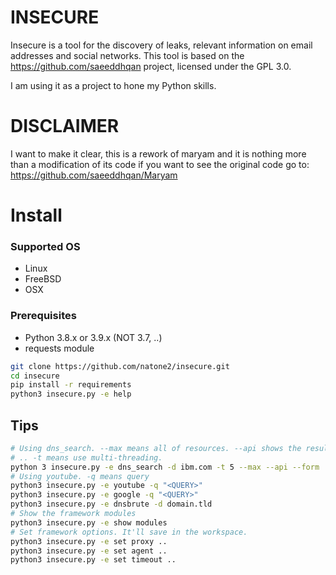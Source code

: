 # INSECURE

Insecure is a tool for the discovery of leaks, relevant information on email addresses and social networks. This tool is based on the https://github.com/saeeddhqan project, licensed under the GPL 3.0.

I am using it as a project to hone my Python skills.

# DISCLAIMER

I want to make it clear, this is a rework of maryam and it is nothing more than a modification of its code if you want to see the original code go to: https://github.com/saeeddhqan/Maryam

# Install

### Supported OS
 - Linux
 - FreeBSD
 - OSX

### Prerequisites
 - Python 3.8.x or 3.9.x (NOT 3.7, ..)
 - requests module

```bash
git clone https://github.com/natone2/insecure.git
cd insecure
pip install -r requirements
python3 insecure.py -e help
```

## Tips

```bash
# Using dns_search. --max means all of resources. --api shows the results as json.
# .. -t means use multi-threading.
python 3 insecure.py -e dns_search -d ibm.com -t 5 --max --api --form 
# Using youtube. -q means query
python3 insecure.py -e youtube -q "<QUERY>"
python3 insecure.py -e google -q "<QUERY>"
python3 insecure.py -e dnsbrute -d domain.tld
# Show the framework modules
python3 insecure.py -e show modules
# Set framework options. It'll save in the workspace.
python3 insecure.py -e set proxy ..
python3 insecure.py -e set agent ..
python3 insecure.py -e set timeout ..
```

